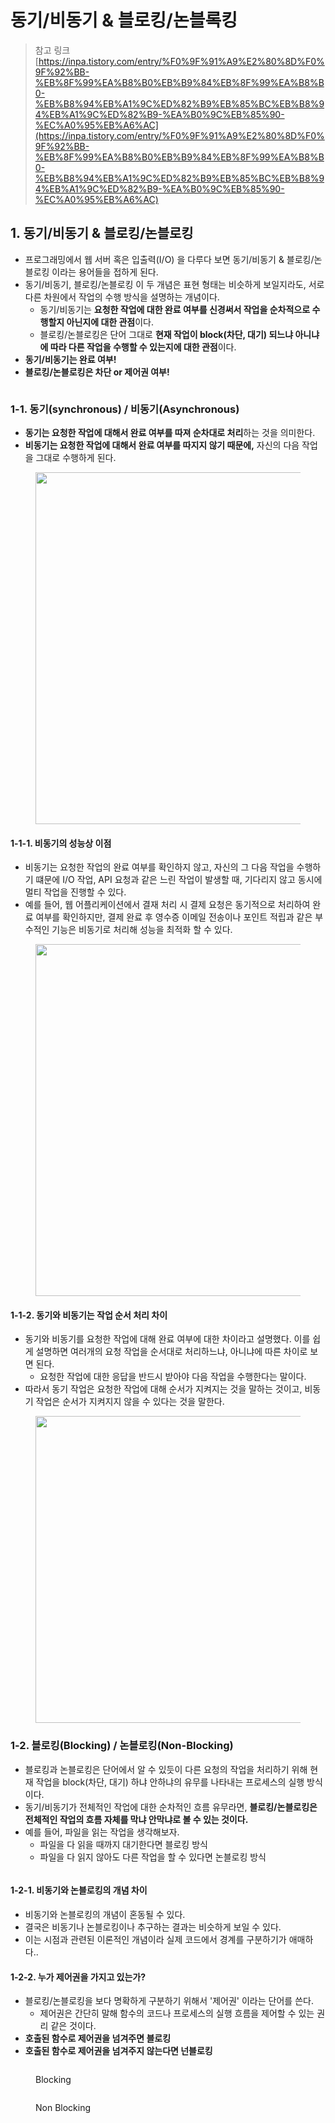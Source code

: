 # 동기/비동기 & 블로킹/논블록킹

> 참고 링크 \
> [https://inpa.tistory.com/entry/%F0%9F%91%A9%E2%80%8D%F0%9F%92%BB-%EB%8F%99%EA%B8%B0%EB%B9%84%EB%8F%99%EA%B8%B0-%EB%B8%94%EB%A1%9C%ED%82%B9%EB%85%BC%EB%B8%94%EB%A1%9C%ED%82%B9-%EA%B0%9C%EB%85%90-%EC%A0%95%EB%A6%AC](https://inpa.tistory.com/entry/%F0%9F%91%A9%E2%80%8D%F0%9F%92%BB-%EB%8F%99%EA%B8%B0%EB%B9%84%EB%8F%99%EA%B8%B0-%EB%B8%94%EB%A1%9C%ED%82%B9%EB%85%BC%EB%B8%94%EB%A1%9C%ED%82%B9-%EA%B0%9C%EB%85%90-%EC%A0%95%EB%A6%AC)

## 1. 동기/비동기 & 블로킹/논블로킹

* 프로그래밍에서 웹 서버 혹은 입출력(I/O) 을 다루다 보면 동기/비동기 & 블로킹/논블로킹 이라는 용어들을 접하게 된다.&#x20;
* 동기/비동기, 블로킹/논블로킹 이 두 개념은 표현 형태는 비슷하게 보일지라도, 서로 다른 차원에서 작업의 수행 방식을 설명하는 개념이다.&#x20;
  * 동기/비동기는 **요청한 작업에 대한 완료 여부를 신경써서 작업을 순차적으로 수행할지 아닌지에 대한 관점**이다.&#x20;
  * 블로킹/논블로킹은 단어 그대로 **현재 작업이 block(차단, 대기) 되느냐 아니냐에 따라 다른 작업을 수행할 수 있는지에 대한 관점**이다.&#x20;
* **동기/비동기는 완료 여부!**
* **블로킹/논블로킹은 차단 or 제어권 여부!**

<figure><img src="../../.gitbook/assets/image (2) (1) (1) (1) (1) (1).png" alt=""><figcaption></figcaption></figure>

### 1-1. 동기(synchronous) / 비동기(Asynchronous)

* **동기는 요청한 작업에 대해서 완료 여부를 따져 순차대로 처리**하는 것을 의미한다.&#x20;
* **비동기는 요청한 작업에 대해서 완료 여부를 따지지 않기 때문에,** 자신의 다음 작업을 그대로 수행하게 된다.&#x20;

<figure><img src="../../.gitbook/assets/image (1) (1) (1) (1) (1) (1) (1) (1).png" alt="" width="563"><figcaption></figcaption></figure>

#### 1-1-1. 비동기의 성능상 이점&#x20;

* 비동기는 요청한 작업의 완료 여부를 확인하지 않고, 자신의 그 다음 작업을 수행하기 떄문에 I/O 작업, API 요청과 같은 느린 작업이 발생할 때, 기다리지 않고 동시에 멀티 작업을 진행할 수 있다.
* 예를 들어, 웹 어플리케이션에서 결재 처리 시 결제 요청은 동기적으로 처리하여 완료 여부를 확인하지만, 결제 완료 후 영수증 이메일 전송이나 포인트 적립과 같은 부수적인 기능은 비동기로 처리해 성능을 최적화 할 수 있다.&#x20;

<figure><img src="../../.gitbook/assets/image (2) (1) (1) (1) (1) (1) (1).png" alt="" width="563"><figcaption></figcaption></figure>

#### 1-1-2. 동기와 비동기는 작업 순서 처리 차이

* 동기와 비동기를 요청한 작업에 대해 완료 여부에 대한 차이라고 설명했다. 이를 쉽게 설명하면 여러개의 요청 작업을 순서대로 처리하느냐, 아니냐에 따른 차이로 보면 된다.&#x20;
  * 요청한 작업에 대한 응답을 반드시 받아야 다음 작업을 수행한다는 말이다.&#x20;
* 따라서 동기 작업은 요청한 작업에 대해 순서가 지켜지는 것을 말하는 것이고, 비동기 작업은 순서가 지켜지지 않을 수 있다는 것을 말한다.&#x20;

<figure><img src="../../.gitbook/assets/image (3) (1) (1) (1) (1).png" alt="" width="491"><figcaption></figcaption></figure>

### 1-2. 블로킹(Blocking) / 논블로킹(Non-Blocking)

* 블로킹과 논블로킹은 단어에서 알 수 있듯이 다른 요청의 작업을 처리하기 위해 현재 작업을 block(차단, 대기) 하냐 안하냐의 유무를 나타내는 프로세스의 실행 방식이다.&#x20;
* 동기/비동기가 전체적인 작업에 대한 순차적인 흐름 유무라면, **블로킹/논블로킹은 전체적인 작업의 흐름 자체를 막냐 안막냐로 볼 수 있는 것이다.**&#x20;
* &#x20;예를 들어, 파일을 읽는 작업을 생각해보자.&#x20;
  * 파일을 다 읽을 때까지 대기한다면 블로킹 방식
  * 파일을 다 읽지 않아도 다른 작업을 할 수 있다면 논블로킹 방식

<figure><img src="../../.gitbook/assets/image (4) (1) (1) (1) (1).png" alt=""><figcaption></figcaption></figure>

#### 1-2-1. 비동기와 논블로킹의 개념 차이

* 비동기와 논블로킹의 개념이 혼동될 수 있다.&#x20;
* 결국은 비동기나 논블로킹이나 추구하는 결과는 비슷하게 보일 수 있다.&#x20;
* 이는 시점과 관련된 이론적인 개념이라 실제 코드에서 경계를 구분하기가 애매하다..&#x20;

#### 1-2-2. 누가 제어권을 가지고 있는가?

* 블로킹/논블로킹을 보다 명확하게 구분하기 위해서 '제어권' 이라는 단어를 쓴다.&#x20;
  * 제어권은 간단히 말해 함수의 코드나 프로세스의 실행 흐름을 제어할 수 있는 권리 같은 것이다.&#x20;
* **호출된 함수로 제어권을 넘겨주면 블로킹**&#x20;
* **호출된 함수로 제어권을 넘겨주지 않는다면 넌블로킹**&#x20;

<figure><img src="../../.gitbook/assets/image (5) (1) (1) (1).png" alt=""><figcaption><p>Blocking</p></figcaption></figure>

<figure><img src="../../.gitbook/assets/image (6) (1) (1) (1).png" alt=""><figcaption><p>Non Blocking</p></figcaption></figure>
